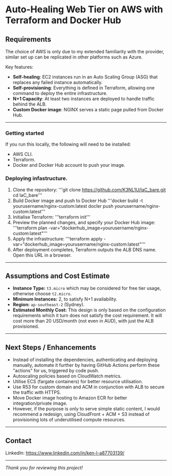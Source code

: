 # Auto-Healing Web Tier on AWS with Terraform and Docker Hub

## Requirements

The choice of AWS is only due to my extended familiarity with the provider, similar set up can be replicated in other platforms such as Azure.

Key features:
- **Self-healing**: EC2 instances run in an Auto Scaling Group (ASG) that replaces any failed instance automatically.
- **Self-provisioning**: Everything is defined in Terraform, allowing one command to deploy the entire infrastructure.
- **N+1 Capacity**: At least two instances are deployed to handle traffic behind the ALB.
- **Custom Docker image**: NGINX serves a static page pulled from Docker Hub.

---

### Getting started

If you run this locally, the following will need to be installed:
- AWS CLI.
- Terraform.
- Docker and Docker Hub account to push your image.

### Deploying infastructure.
1. Clone the repository:
'''git clone https://github.com/K3NL1U/IaC_bare.git
cd IaC_bare'''
2. Build Docker image and push to Docker Hub
'''docker build -t yourusername/nginx-custom:latest
docler push yourusername/nginx-custom:latest'''
3. Initialise Terraform:
'''terraform init'''
4. Preview the planned changes, and specify your Docker Hub image:
'''terraform plan -var="dockerhub_image=yourusername/nginx-custom:latest"'''
5. Apply the infrastructure:
'''terraform apply -var="dockerhub_image=yourusername/nginx-custom:latest"'''
6. After deployment completes, Terraform outputs the ALB DNS name. Open this URL in a browser.

---

## Assumptions and Cost Estimate

- **Instance Type:** `t3.micro` which may be considered for free tier usage, otherwise choose `t2.micro`.
- **Minimum Instances:** 2, to satisfy N+1 availability.
- **Region:** `ap-southeast-2` (Sydney).
- **Estimated Monthly Cost:** This design is only based on the configuration requirements which it turn does not satisfy the cost requirement. It will cost more than 20 USD/month (not even in AUD), with just the ALB provisioned.

---

## Next Steps / Enhancements

- Instead of installing the dependencies, authenticating and deploying manually, automate it further by having GitHub Actions perform these "actions" for us, triggered by code push.
- Autoscaling policies based on CloudWatch metrics.
- Utilise ECS (fargate containers) for better resource utilisation.
- Use R53 for custom domain and ACM in conjunction with ALB to secure the traffic with HTTPS.
- Move Docker image hosting to Amazon ECR for better integration/private image.
- However, if the purpose is only to serve simple static content, I would recommend a redesign, using CloudFront + ACM + S3 instead of provisioning lots of underutilised compute resources.

---

## Contact

LinkedIn: https://www.linkedin.com/in/ken-l-a87703139/

---

*Thank you for reviewing this project!*
